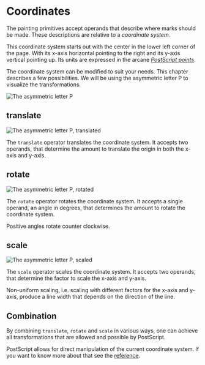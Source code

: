 # Coordinates
The painting primitives accept operands that describe where marks should be made. These descriptions are relative to a _coordinate system_.

This coordinate system starts out with the center in the lower left corner of the page. With its x-axis horizontal pointing to the right and its y-axis vertical pointing up. Its units are expressed in the arcane [_PostScript points_][book:sizes].

The coordinate system can be modified to suit your needs. This chapter describes a few possibilities. We will be using the asymmetric letter P to visualize the transformations.

![The asymmetric letter P](../../image/generated/coordinates-00.png)

## translate

![The asymmetric letter P, translated](../../image/generated/coordinates-01.png)

The `translate` operator translates the coordinate system. It accepts two operands, that determine the amount to translate the origin in both the x-axis and y-axis.

## rotate

![The asymmetric letter P, rotated](../../image/generated/coordinates-02.png)

The `rotate` operator rotates the coordinate system. It accepts a single operand, an angle in degrees, that determines the amount to rotate the coordinate system.

Positive angles rotate counter clockwise.

## scale

![The asymmetric letter P, scaled](../../image/generated/coordinates-03.png)

The `scale` operator scales the coordinate system. It accepts two operands, that determine the factor to scale the x-axis and y-axis.

Non-uniform scaling, i.e. scaling with different factors for the x-axis and y-axis, produce a line width that depends on the direction of the line.

## Combination
By combining `translate`, `rotate` and `scale` in various ways, one can achieve all transformations that are allowed and possible by PostScript.

PostScript allows for direct manipulation of the current coordinate system. If you want to know more about that see the [reference][book:reference].

[book:sizes]: ../appendix/sizes.md
[book:reference]: ../appendix/manual.md

